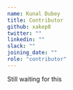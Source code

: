 ```yaml
---
name: Kunal Dubey 
title: Contributor
github: xakep8
twitter: ""
linkedin: ""
slack: ""
joining_date: ""
role: "contributor"
---
```


Still waiting for this
